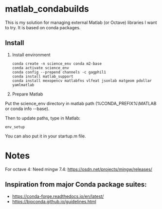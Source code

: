matlab_condabuilds
==================

This is my solution for managing external Matlab (or Octave) libraries I want to try. It is based on conda packages.

Install
-------

1) Install environment

       conda create -n science_env conda m2-base
       conda activate science_env
       conda config --prepend channels -c gagphil1
       conda install matlab_support
       conda install mexopencv matlabfns vlfeat jsonlab matgeom pdollar yamlmatlab

2) Prepare Matlab
    
Put the science_env directory in matlab path (%CONDA_PREFIX%\MATLAB or conda info --base). 

Then to update paths, type in Matlab: 
    
    env_setup

You can also put it in your startup.m file.

Notes
=====

For octave 4: Need mingw 7.4: https://osdn.net/projects/mingw/releases/

Inspiration from major Conda package suites:
--------------------------------------------

* https://conda-forge.readthedocs.io/en/latest/
* https://bioconda.github.io/guidelines.html
